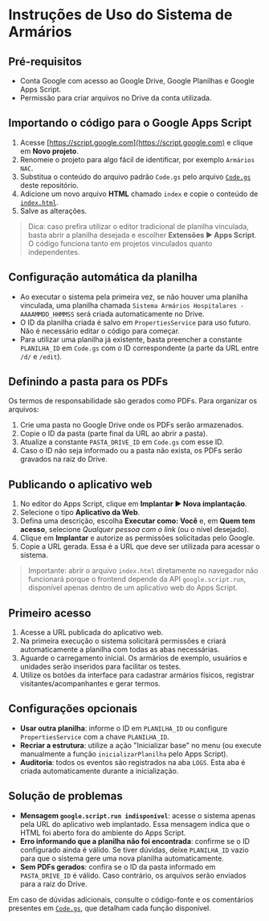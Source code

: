 # Instruções de Uso do Sistema de Armários

## Pré-requisitos

- Conta Google com acesso ao Google Drive, Google Planilhas e Google Apps Script.
- Permissão para criar arquivos no Drive da conta utilizada.

## Importando o código para o Google Apps Script

1. Acesse [https://script.google.com](https://script.google.com) e clique em **Novo projeto**.
2. Renomeie o projeto para algo fácil de identificar, por exemplo `Armários NAC`.
3. Substitua o conteúdo do arquivo padrão `Code.gs` pelo arquivo [`Code.gs`](Code.gs) deste repositório.
4. Adicione um novo arquivo **HTML** chamado `index` e copie o conteúdo de [`index.html`](index.html).
5. Salve as alterações.

> Dica: caso prefira utilizar o editor tradicional de planilha vinculada, basta abrir a planilha desejada e escolher **Extensões ▶ Apps Script**. O código funciona tanto em projetos vinculados quanto independentes.

## Configuração automática da planilha

- Ao executar o sistema pela primeira vez, se não houver uma planilha vinculada, uma planilha chamada `Sistema Armários Hospitalares - AAAAMMDD_HHMMSS` será criada automaticamente no Drive.
- O ID da planilha criada é salvo em `PropertiesService` para uso futuro. Não é necessário editar o código para começar.
- Para utilizar uma planilha já existente, basta preencher a constante `PLANILHA_ID` em `Code.gs` com o ID correspondente (a parte da URL entre `/d/` e `/edit`).

## Definindo a pasta para os PDFs

Os termos de responsabilidade são gerados como PDFs. Para organizar os arquivos:

1. Crie uma pasta no Google Drive onde os PDFs serão armazenados.
2. Copie o ID da pasta (parte final da URL ao abrir a pasta).
3. Atualize a constante `PASTA_DRIVE_ID` em `Code.gs` com esse ID.
4. Caso o ID não seja informado ou a pasta não exista, os PDFs serão gravados na raiz do Drive.

## Publicando o aplicativo web

1. No editor do Apps Script, clique em **Implantar ▶ Nova implantação**.
2. Selecione o tipo **Aplicativo da Web**.
3. Defina uma descrição, escolha **Executar como: Você** e, em **Quem tem acesso**, selecione *Qualquer pessoa com o link* (ou o nível desejado).
4. Clique em **Implantar** e autorize as permissões solicitadas pelo Google.
5. Copie a URL gerada. Essa é a URL que deve ser utilizada para acessar o sistema.

> Importante: abrir o arquivo `index.html` diretamente no navegador não funcionará porque o frontend depende da API `google.script.run`, disponível apenas dentro de um aplicativo web do Apps Script.

## Primeiro acesso

1. Acesse a URL publicada do aplicativo web.
2. Na primeira execução o sistema solicitará permissões e criará automaticamente a planilha com todas as abas necessárias.
3. Aguarde o carregamento inicial. Os armários de exemplo, usuários e unidades serão inseridos para facilitar os testes.
4. Utilize os botões da interface para cadastrar armários físicos, registrar visitantes/acompanhantes e gerar termos.

## Configurações opcionais

- **Usar outra planilha**: informe o ID em `PLANILHA_ID` ou configure `PropertiesService` com a chave `PLANILHA_ID`.
- **Recriar a estrutura**: utilize a ação "Inicializar base" no menu (ou execute manualmente a função `inicializarPlanilha` pelo Apps Script).
- **Auditoria**: todos os eventos são registrados na aba `LOGS`. Esta aba é criada automaticamente durante a inicialização.

## Solução de problemas

- **Mensagem `google.script.run indisponível`**: acesse o sistema apenas pela URL do aplicativo web implantado. Essa mensagem indica que o HTML foi aberto fora do ambiente do Apps Script.
- **Erro informando que a planilha não foi encontrada**: confirme se o ID configurado ainda é válido. Se tiver dúvidas, deixe `PLANILHA_ID` vazio para que o sistema gere uma nova planilha automaticamente.
- **Sem PDFs gerados**: confira se o ID da pasta informado em `PASTA_DRIVE_ID` é válido. Caso contrário, os arquivos serão enviados para a raiz do Drive.

Em caso de dúvidas adicionais, consulte o código-fonte e os comentários presentes em [`Code.gs`](Code.gs), que detalham cada função disponível.
